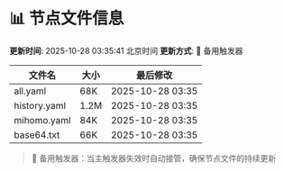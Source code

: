 # 📊 节点文件信息

**更新时间**: 2025-10-28 03:35:41 北京时间
**更新方式**: 🔄 备用触发器

| 文件名 | 大小 | 最后修改 |
|--------|------|----------|
| all.yaml | 68K | 2025-10-28 03:35 |
| history.yaml | 1.2M | 2025-10-28 03:35 |
| mihomo.yaml | 84K | 2025-10-28 03:35 |
| base64.txt | 66K | 2025-10-28 03:35 |

> 🔄 备用触发器：当主触发器失效时自动接管，确保节点文件的持续更新
